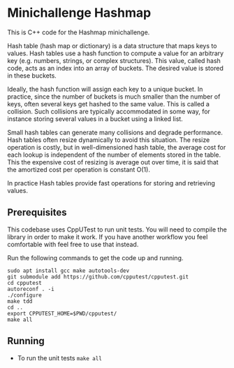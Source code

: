 Minichallenge Hashmap
===========================

This is C++ code for the Hashmap minichallenge.

Hash table (hash map or dictionary) is a data structure that maps keys to values. Hash tables use a hash 
function to compute a value for an arbitrary key (e.g. numbers, strings, or complex structures). 
This value, called hash code, acts as an index into an array of buckets. The desired value is stored 
in these buckets.

Ideally, the hash function will assign each key to a unique bucket. In practice, since the number of 
buckets is much smaller than the number of keys, often several keys get hashed to the same value. 
This is called a collision. Such collisions are typically accommodated in some way, for instance storing 
several values in a bucket using a linked list.

Small hash tables can generate many collisions and degrade performance. Hash tables often resize 
dynamically to avoid this situation. The resize operation is costly, but in well-dimensioned hash 
table, the average cost for each lookup is independent of the number of elements stored in the table. 
This the expensive cost of resizing is average out over time, it is said that the amortized cost per 
operation is constant O(1).

In practice Hash tables provide fast operations for storing and retrieving values.

## Prerequisites

This codebase uses CppUTest to run unit tests. You will need to compile the library in order to make it work. 
If you have another workflow you feel comfortable with feel free to use that instead.

Run the following commands to get the code up and running.

```
sudo apt install gcc make autotools-dev
git submodule add https://github.com/cpputest/cpputest.git
cd cpputest
autoreconf . -i
./configure
make tdd
cd ..
export CPPUTEST_HOME=$PWD/cpputest/
make all
```

## Running

* To run the unit tests `make all`
